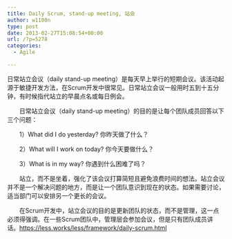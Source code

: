 ```yaml
---
title: Daily Scrum, stand-up meeting, 站会
author: w1100n
type: post
date: 2013-02-27T15:08:54+00:00
url: /?p=5278
categories:
  - Agile

---
```

日常站立会议（daily stand-up meeting）是每天早上举行的短期会议。该活动起源于敏捷开发方法，在Scrum开发中很常见。日常站立会议一般用时五到十五分钟，有时候指代站立的早晨点名或每日例会。

　　日常站立会议（daily stand-up meeting）的目的是让每个团队成员回答以下三个问题：

　　1）What did I do yesterday? 你昨天做了什么？
  
　　2）What will I work on today? 你今天要做什么？
  
　　3）What is in my way? 你遇到什么困难了吗？

　　站立，而不是坐着，强化了该会议打算简短且避免浪费时间的想法。站立会议并不是一个解决问题的地方，而是让一个团队意识到现在的状态。如果需要讨论，适当部门可以安排另一个更长的会议。

　　在Scrum开发中，站立会议的目的是更新团队的状态，而不是管理，这一点必须得强调。在一些Scrum团队中，管理层会参加会议，但是只有团队成员讲话。https://less.works/less/framework/daily-scrum.html